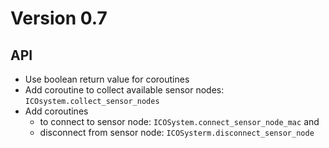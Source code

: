 # Version 0.7

## API

- Use boolean return value for coroutines
- Add coroutine to collect available sensor nodes: `ICOsystem.collect_sensor_nodes`
- Add coroutines
  - to connect to sensor node: `ICOSystem.connect_sensor_node_mac` and
  - disconnect from sensor node: `ICOSysterm.disconnect_sensor_node`
